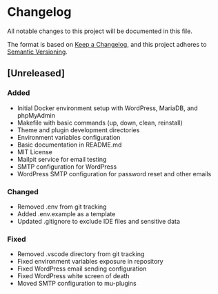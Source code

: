 # Changelog
All notable changes to this project will be documented in this file.

The format is based on [Keep a Changelog](https://keepachangelog.com/en/1.0.0/),
and this project adheres to [Semantic Versioning](https://semver.org/spec/v2.0.0.html).

## [Unreleased]

### Added
- Initial Docker environment setup with WordPress, MariaDB, and phpMyAdmin
- Makefile with basic commands (up, down, clean, reinstall)
- Theme and plugin development directories
- Environment variables configuration
- Basic documentation in README.md
- MIT License
- Mailpit service for email testing
- SMTP configuration for WordPress
- WordPress SMTP configuration for password reset and other emails

### Changed
- Removed .env from git tracking
- Added .env.example as a template
- Updated .gitignore to exclude IDE files and sensitive data

### Fixed
- Removed .vscode directory from git tracking
- Fixed environment variables exposure in repository
- Fixed WordPress email sending configuration
- Fixed WordPress white screen of death
- Moved SMTP configuration to mu-plugins 